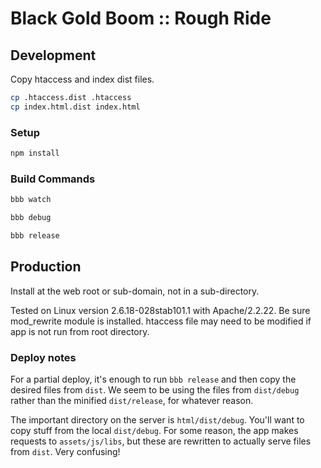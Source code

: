 # Black Gold Boom :: Rough Ride

## Development

Copy htaccess and index dist files.

```bash
cp .htaccess.dist .htaccess
cp index.html.dist index.html
```

### Setup

```bash
npm install
```

### Build Commands

```bash
bbb watch
```

```bash
bbb debug
```

```bash
bbb release
```

## Production

Install at the web root or sub-domain, not in a sub-directory.

Tested on Linux version 2.6.18-028stab101.1 with Apache/2.2.22. Be sure mod_rewrite module is installed. htaccess file may need to be modified if app is not run from root directory.

### Deploy notes

For a partial deploy, it's enough to run `bbb release` and then copy the desired files from `dist`. We seem to be using the files from `dist/debug` rather than the minified `dist/release`, for whatever reason.

The important directory on the server is `html/dist/debug`. You'll want to copy stuff from the local `dist/debug`. For some reason, the app makes requests to `assets/js/libs`, but these are rewritten to actually serve files from `dist`. Very confusing!
